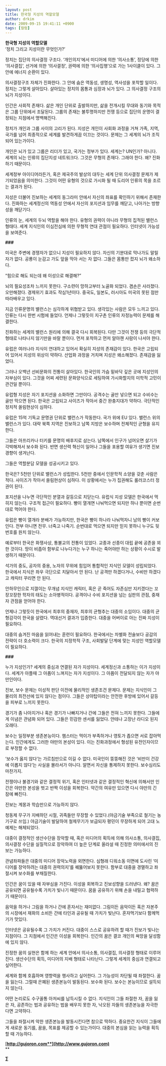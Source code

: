 ```yaml
---
layout: post
title: 한국형 지성의 역할모델
author: drkim
date: 2009-09-15 19:41:11 +0900
tags: [컬럼]
---
```

**한국형 지성의 역할모델**   
‘정치 그리고 지성이란 무엇인가?’

정치는 집단의 의사결정 구조다. ‘개인의지’에서 미디어에 의한 ‘의사소통’, 정당에 의한 ‘의사결집’, 선거에 의한 ‘의사결정’, 권력에 의한 ‘의사집행’으로 가는 1사이클이 있다. 그 안에 에너지 순환이 있다. 

의사결정구조 자체가 진화한다. 그 안에 숨은 역동성, 생명성, 역사성을 포착할 일이다. 정치는 그렇게 살아있다. 살아있는 정치의 몸통과 심장과 뇌가 있다. 그 의사결정 구조의 뇌가 지성이다.

인간은 사회적 존재다. 삶은 개인 단위로 출발하지만, 삶을 전개시킬 무대와 동기와 목적은 그룹 단위에서 조달된다. 그룹의 존재는 불투명하지만 전쟁 등으로 집단의 운명이 결정되는 지점에서 명백해진다. 

정치가 개인과 그룹 사이의 고리가 된다. 지성은 개인이 사회화 과정을 거쳐 가족, 지역, 국가를 넘어 최종적으로 세계를 발견하게끔 이끄는 것이다. 문제는 그 세계의 뇌가 조직되어 있는가이다. 

개인은 뇌가 있고 그룹은 리더가 있고, 국가는 정부가 있다. 세계는? UN인가? 아니다. 세계의 뇌는 인류의 집단지성 네트워크다. 그것은 무형의 존재다. 그래야 한다. 왜? 진화하기 때문이다.

세계정부 아이디어라든가, 혹은 제국주의 발상의 대두는 세계 단위 의사결정 문제가 제기되었음을 의미한다. 그것이 어떤 유형의 것으로 가시화 될 때 도리어 인류의 목을 조르는 결과가 된다.

지성은 더불어 진보하는 세계의 동그라미 안에서 자신의 좌표를 확인하기 위해서 존재한다. 진화하는 세계정신의 역동성 안에서 자신의 포지션과 임무를 깨닫고, 나아가는 방향성을 깨닫기다. 

인류의 눈, 세계의 두뇌 역할을 해야 한다. 유형의 권력이 아니라 무형의 집적된 밸런스 형태다. 세계 지식인의 이심전심에 의한 무형적 연대 관점이 필요하다. 인터넷이 가능성을 보여준다.

**###**

미국은 주변에 경쟁자가 없으니 지성이 필요하지 않다. 자신의 기분대로 막나가도 말릴 자가 없다. 공룡이 눈감고 가도 앞을 막아 서는 자 없다. 그들은 몸통만 컸지 뇌가 왜소하다. 

“힘으로 해도 되는데 왜 이성으로 해결해?”

뇌의 필요성조차 느끼지 못한다. 구소련이 망하고부터 노골화 되었다. 겸손은 사라졌다. 오만해졌다. 경제위기 효과도 작심1년이다. 중국도, 일본도, 러시아도 미국의 못된 점만 따라배우고 있다. 

지금 인류문명의 밸런스는 심각하게 위협받고 있다. 생각있는 사람은 모두 느끼고 있다. 인류는 다시 한번 시험에 들었다. 언제나 그렇듯이 지구촌 인류의 자정능력이 문제를 해결한다.

진화하는 세계의 밸런스 원리에 의해 결국 다시 회복된다. 다만 그것이 전쟁 등의 극단적 형태로 나타나지 않기만을 바랄 뿐이다. 먼저 포착하고 먼저 알아챈 사람이 나서야 한다.

유럽은 여러나라 지식이 연대하고 있어서 확실히 지성의 존재감이 있다. 한국은 고립되어 있어서 지성의 위상이 약하다. 산업화 과정을 거치며 지성은 왜소해졌다. 존재감을 잃었다.

그러나 오백년 선비문화의 전통이 살아있다. 한국인의 가슴 밑바닥 깊은 곳에 지성인의 자부심이 있다. 그것을 어찌 세련된 문화양식으로 세팅하여 가시화할지의 미학적 고민이 관건일 뿐이다.

유럽형 지성은 자기 포지션을 소화하면 그만이다. 공격수는 골만 넣으면 되고 수비수는 골만 막으면 된다. 한국은 고립되고 사이즈가 작아서 중간 완충지대가 약하다. 극단적인 정치적 쏠림현상이 심하다.

유럽은 15억 기독교 문명권 단위로 밸런스가 작동한다. 국가 위에 EU 있다. 밸런스 위의 밸런스가 있다. 대략 북쪽 지역은 진보하고 남쪽 지방은 보수하며 전체적인 균형을 유지한다. 

그들은 아프리카나 터키를 문명의 배후지로 삼는다. 남쪽에서 인구가 넘어오면 살기가 각박해져서 보수화 된다. 반면 생산력 혁신이 일어나 그들을 포용할 여유가 생기면 진보경향이 생겨난다. 

그들은 역할분담 모델을 성공시키고 있다. 

한국은? 5천만 단위로 밸런스가 성립한다. 5천만 중에서 인문학적 소양을 갖춘 사람은 적다. 사이즈가 작아서 쏠림현상이 심하다. 이 상황에서는 누가 집권해도 롤러코스터 정권이 된다. 

포지션을 나누면 극단적인 분열과 갈등으로 치닫는다. 유럽식 지성 모델은 한국에서 먹히지 않는다. 구조적 접근이 필요하다. 빵이 열개면 나눠먹으면 되지만 하나 뿐이면 순번대로 먹어야 한다.

유럽은 빵이 열개라 분배가 가능하지만, 한국은 빵이 하나라 나눠먹자니 남의 빵이 커보인다. 전부 아니면 전무. 너죽고 나죽기. 순번대로 먹으면 되지만 믿지 못하니 누구도 뒷번호를 원치 않는다. 

예로부터 한국은 화쟁사상, 통불교의 전통이 있었다. 교종과 선종이 대립 끝에 공존을 꾀한 것이다. 땅이 비좁아 함부로 나누다가는 누구 하나는 죽어야만 하는 상황이 수시로 발생하기 때문이다. 

석가의 중도, 공자의 중용, 노자의 무위에 힘입어 통합적인 지식인 모델이 성립되었다. 한국에서 지식은 좌우 극단으로 치달아서 안 된다. 난 공격만 하겠다거나, 수비만 하겠다고 캐릭터 꾸리면 안 된다.

안하무인으로 지껄이는 무개념 지식인 캐릭터, 혹은 곧 죽어도 자존심만 지키겠다는 꼬장꼬장한 학자의 태도는 소아병적이다. 공격이나 수비 포지션을 넘는 심판의 관점, 중재자 관점을 얻어야 한다. 

언제나 그렇듯이 한국에서 최후의 중재자, 최후의 균형추는 대중의 소임이다. 대중의 균형감각이 한국을 살렸다. 역대선거 결과가 입증한다. 대중을 어버이로 아는 진짜 지성이 필요하다. 

대중의 숨겨진 마음을 읽어내는 훈련이 필요하다. 한국에서는 차별화 전술보다 공감의 전략이 더 호소력이 크다. 한국의 지정학적 구조, 사회발달 단계에 맞는 지성인 역할모델이 필요하다. 

**###**

누가 지성인가? 세계의 중심과 연결된 자가 지성이다. 세계정신과 소통하는 이가 지성이다. 세계가 아플때 그 아픔이 느껴지는 자가 지성이다. 그 아픔이 전달되지 않는 자가 야만인이다.

진보, 보수 문제는 이성적 판단 이전에 물리적인 생존조건 문제다. 문제는 지식인이 그 물리의 최전선에 있지 않다는 점이다. 그들은 상아탑이라는 안전한 후방에 있어서 갈등을 피부로 느끼지 못한다.

경기가 좀 나아지거나 혹은 경기가 나빠지거나 간에 그들은 전혀 느끼지 못한다. 그들에게 이념은 관념화 되어 있다. 그들은 민감한 센서를 잃었다. 안테나 고장난 라디오 된지 오래다.

보수는 일정부분 생존본능이다. 햄스터는 먹이가 부족하거나 영토가 좁으면 서로 잡아먹는다. 인간에게도 그러한 야만의 본성이 있다. 이는 진화과정에서 형성된 유전인자이므로 부정할 수 없다.

‘보수가 옳지 않다’는 가르침만으로 이길 수 없다. 미국인이 뚱뚱해진 것은 ‘비만이 건강에 이롭지 않다’는 사실을 몰라서가 아니다. 알면서 자신을 통제하지 못한다. 보수심리도 마찬가지.

전쟁이나 불경기와 같은 결정적 위기, 혹은 인터넷과 같은 결정적인 혁신에 의해서만 인간은 야만한 본성을 벗고 반짝 이성을 회복한다. 약간의 여유만 있으면 다시 야만의 긴 잠에 빠진다.

진보는 계몽과 학습만으로 가능하지 않다. 

청동제 무구가 지배하던 시절, 귀족들만 무장할 수 있었다.(야금기술 부족으로 철기는 농기구로 쓰임.) 야금기술이 발달하여 철제무기가 보급되자 평민이 무장하게 되어 고대 노예제는 해체되었다. 

대중이 결정적인 생산수단을 장악할 때, 혹은 미디어의 획득에 의해 의사소통, 의사결집, 의사결정 수단을 실질적으로 장악하여 더 높은 단계로 올라설 때 진정한 의미에서의 진보는 가능하다. 

관념좌파들은 대중의 미디어 장악노력을 외면한다. 심형래 디워소동 이면에 도사린 ‘미디어를 장악하려는 대중의 권력의지’를 꿰뚫어보지 못한다. 함부로 대중을 경멸하고 좌절시켜 보수화를 부채질한다.

인간은 꿈이 있을 때 자부심을 가진다. 이성을 회복하고 진보성향을 드러낸다. 왜? 꿈은 공유되면 공유될수록 가치가 빛나기 때문이다. 꿈을 공유하기 위해 손을 내밀고 협력하기 때문이다. 

음악을 하거나 그림을 하거나 간에 혼자서는 재미없다. 그림이든 음악이든 혹은 자본주의 시장에서 재화의 소비든 간에 타인과 공유될 때 가치가 빛난다. 혼자먹기보다 함께먹기가 맛있다.

인터넷은 공유될수록 그 가치가 커진다. 대중이 스스로 공유하려 할 때가 진보가 빛나는 지점이다. 그 지점에서 인간은 이성을 회복한다. 인간의 꿈은 결코 개인의 욕망을 달성함에 있지 않다. 

진정한 꿈의 실현은 함께 하는 세계 안에서 의사소통, 의사결집, 의사결정 형태로 이루어진다. 생산수단의 획득, 미디어의 지배 형태로 나타난다. 그렇게 세계의 중심과 연결되고 싶어한다.

세계와 함께 호흡하며 영향력을 행사하고 싶어한다. 그 가능성이 차단될 때 좌절한다. 꿈을 잃는다. 그럴때 은폐된 생존본능이 발동된다. 보수화 된다. 보수는 본능이므로 설득되지 않는다. 

어떤 논리로도 수구꼴통 아저씨를 납득시킬 수 없다. 지식인이 그들 좌절한 자, 꿈을 잃은 자, 공존하는 법과 공유하는 법을 배우지 못한 자, 낙오된 자들의 생존본능을 자극한다면 고약하다.

그들을 좌절시켜 악한 생존본능을 발동시킨다면 참으로 딱하다. 중요한건 지식이 그들에게 새로운 동기를, 꿈을, 목표를 제공할 수 있는가이다. 대중의 본심을 읽는 능력을 획득할 때 가능하다.



[**http://gujoron.com**](http://www.gujoron.com)**  
** 

**∑**